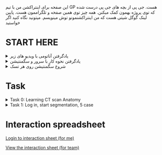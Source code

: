 این صفحه برای اینتراکشن من با تیم GP هست. جی پی از بچه های جی پی درست شده که توی پروژه بهمون کمک میکنن. همه چیز توی همین صفحه و تلگراممون هست. پایین لینک گوگل شیتی هست که من اینتراکشنمونو توش مینویسم. میتونید نگاه کنید اگر خواستید
# START HERE
<details>
<summary>یادگرفتن آناتومی با ویدیو های زیر</summary>

  
https://www.youtube.com/watch?v=Nnr4ZB8e4nc&t=78s  (60min)

https://www.youtube.com/watch?v=ytOLnjWCt1Y (10 min)

https://www.youtube.com/watch?v=IXQPN-Un7OI  (13 min)

https://www.youtube.com/watch?v=VnpqylFYtqI  (25 min)

https://www.youtube.com/watch?v=lUJnciH8Blo  (10 min)

https://www.youtube.com/watch?v=IXQPN-Un7OI این ویدیو لکتوریو عالیه

اگر فکر کردید کمکتون میکنه برای ورید و شریان ها: 
https://www.youtube.com/watch?v=aIrdWHtm_og شریان ها 
https://www.youtube.com/watch?v=54SV29gkM7Y&t=176s سی تی پانکراس
https://www.youtube.com/watch?v=47qy-2mn72s خوندن سی تی آناتومی

https://www.youtube.com/watch?v=IXQPN-Un7OI این ویدیو لکتوریو عالیه

این هم وب پیج هایی هست که رفرنس هستن:

https://radiologyassistant.nl/more/ct-protocols/ct-contrast-injection-and-protocols#basics-of-contrast-enhancement-phases-of-enhancement 

https://litfl.com/abdominal-ct-phases/

https://radiologykey.com/abdominal-ct/

یک نمونه های خیلی خوب از آناتومی سگمنت شده هستن که چشمتون آشنا بشه

https://www.casestacks.com/medical-school/radiographic-anatomy/abdomen/

https://radiopaedia.org/cases/how-to-read-a-ct-of-the-abdomen-and-pelvis
</details>
<details>
<summary>یادگرفتن نحوه کار با سرور و سگمنتیشن</summary>
https://www.youtube.com/watch?v=Qp1ydXVGoJc
لطفا یوزر و پسوردتون و امکان اکسپورت کردن سگمنتیشنتون رو اول از هر چیزی چک کنید.
</details>

<details>
<summary> شروع سگمنتیشن روی هر تسک</summary>
لطفا اول دقیقا بپرسید که چه چیزی رو با چه لیبلی باید سگمنت کنید و بعد شروع کنید به کار. خیلییییییییییییییی ممنونم ازتون
</details>


# Task
<details>
<summary>Task 0: Learning CT scan Anatomy </summary>
<details>
<summary> Content </summary>
این کانتنت هایی هست که باید ببینیم 
  
https://www.youtube.com/watch?v=Nnr4ZB8e4nc&t=78s  (60min)

https://www.youtube.com/watch?v=ytOLnjWCt1Y (10 min)

https://www.youtube.com/watch?v=IXQPN-Un7OI  (13 min)

https://www.youtube.com/watch?v=VnpqylFYtqI  (25 min)

https://www.youtube.com/watch?v=lUJnciH8Blo  (10 min)

این هم وب پیج هایی هست که رفرنس هستن:

https://radiologyassistant.nl/more/ct-protocols/ct-contrast-injection-and-protocols#basics-of-contrast-enhancement-phases-of-enhancement 

https://litfl.com/abdominal-ct-phases/

https://radiologykey.com/abdominal-ct/

یک نمونه های خیلی خوب از آناتومی سگمنت شده هستن که چشمتون آشنا بشه

https://www.casestacks.com/medical-school/radiographic-anatomy/abdomen/

https://radiopaedia.org/cases/how-to-read-a-ct-of-the-abdomen-and-pelvis
</details>

<details>
<summary> Interaction </summary>
Sara🔵
Atra🟤
Elham🔵
Mahshad🟤
Azin🟤
Beni⚪️
</details>
</details>


<details>
<summary>Task 1: Log in, start segmentation, 5 case </summary>
<details>
<summary> Content </summary>
برای همگی یوزر و پسور رو فرستادم ، این هم آدرس سرور هست

لطفا این صفحه رو اول بخونید 
https://github.com/Sdamirsa/PanCanAID/blob/main/For%20Team/Login.MD
و بعد توی آدرس سرور با یوزر نیم و پسوردتون لاگ این کنید. وقتی لاگ این کردید باید پروژه ای به نام PanCanAID_4GP ببینید. 

برای راهنمای سگمنتیشن و استفاده از وبسایت هم لطفا این فیلم رو ببینید:
https://www.youtube.com/watch?v=Qp1ydXVGoJc

لطفا با من توی این مسیر کلا اینتراکت کنید. من همه تسک هاتون و قرارموون رو اینجا برای خودم مینویسم:

https://github.com/Sdamirsa/PanCanAID/blob/main/For%20Team/ForPanCanAID_GP_Team.md

تسک این هفته خیلی سنگین نیست (کل ارگان ها رو نمیگذارم ، 3 هفته اول میایم قسمت قسمت انجام میدیم که راحت تر باشه ، ولی بعد 3 هفته استارت جدی تر میزنیم).

این هفته کارتون اینه که لطف کنید و لاگ این کنید و 5 کیس رو سگمنت کنید:
 پانکراس
دئودنوم
 superior mesantric vein و  splenic vein و portal vein 
aorta, common hepatic artery, splenic artery

</details>
<details>
<summary> My task </summary>
تسک من :✅✅🔘🔘

ساخت اکانت:✅
Sara.p199877@gmail.com ✅
Atraajdari1374@gmail.com ✅
elhamtaghavi76@gmail.com ✅
mahshadsarikhani9696@gmail.com ✅
Azinzolfaghari2233@gmail.com ✅
Beny.2012@yahoo.com ✅

ایجاد پروژه : PanCanAID4GP ✅

ایجاد پروژه : آپلود 15 کیس 🔘

اساین کردن شماره کیس به افراد🔘

</details>
</details>



# Interaction spreadsheet
[Login to interaction sheet (for me)](https://docs.google.com/spreadsheets/d/1--oCk4GBRKVOJlOCskaS_X05p6ZGYkg2Fm32xySc2EI/edit?usp=sharing)

[View the interaction sheet (for team)](https://docs.google.com/spreadsheets/d/e/2PACX-1vRAPQ_cx4LfZlZ22N7JIzTWrOFUT3nJFB-ltXkAYAOZh8SgpTSPQPHg5fAFRPU1nExRsvAFVhHNqaq9/pubhtml?gid=0&single=true&widget=true&headers=false)

